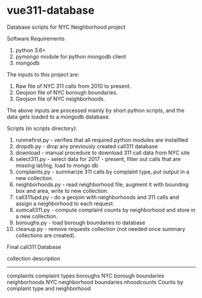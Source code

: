 # vue311-database
Database scripts for NYC Neighborhood project

Software Requirements
 
1. python 3.6+
2. pymongo module for python mongodb client
3. mongodb

The inputs to this project are:

1. Raw file of NYC 311 calls from 2010 to present.
2. Geojson file of NYC borough boundaries.
3. Geojson file of NYC neighborhoods.

The above inputs are processed mainly by short python scripts, and the data
gets loaded to a mongodb database. 

Scripts (in scripts directory):

1. runmefirst.py     - verifies that all required python modules are installlled
2. dropdb.py         - drop any previously created call311 database
3. download          - manual procedure to download 311 call data from NYC site
4. select311.py      - select data for 2017 - present, filter out calls that are missing lat/lng, load to mongo db
5. complaints.py     - summarize 311 calls by complaint type, put output in a new collection.
6. neighborhoods.py  - read neighborhood file, augment it with bounding box and area, write to new collection.
7. call311upd.py     - do a geojoin with neighborhoods and 311 calls and assign a neighborhood to each request.
8. sumcall311.py     - compute complaint counts by neighborhood and store in a new collection. 
9. boroughs.py       - load borough boundaries to database 
10. cleanup.py        - remove requests collection (not needed once summary collections are created).

Final call311 Database

  collection    description
  ----------    ---------------------------------------------
  complaints    complaint types
  boroughs      NYC borough boundaries
  neighborhoods NYC neighborhood boundaries 
  nhoodcounts   Counts by complaint type and neighborhood

